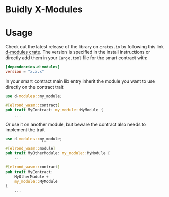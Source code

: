 # Buidly X-Modules


# Usage
Check out the latest release of the library on `crates.io` by following this link [d-modules crate](https://crates.io/crates/open-modules).
The version is specified in the install instructions or directly add them in your `Cargo.toml` file for the smart contract
with:
```toml
[dependencies.d-modules]
version = "x.x.x"
```


In your smart contract main lib entry inherit the module you want to use directly on the contract trait:
```rust
use d-modules::my_module;

#[elrond_wasm::contract]
pub trait MyContract: my_module::MyModule {
    ...
```

Or use it on another module, but beware the contract also needs to implement the trait


```rust
use d-modules::my_module;

#[elrond_wasm::module]
pub trait MyOtherModule: my_module::MyModule {
    ...

#[elrond_wasm::contract]
pub trait MyContract:
    MyOtherModule +
    my_module::MyModule
{
    ...
```

